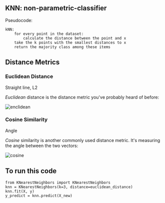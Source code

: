 ## KNN: non-parametric-classifier

Pseudocode: 
```
kNN:
    for every point in the dataset:
        calculate the distance between the point and x
    take the k points with the smallest distances to x 
    return the majority class among these items
```

## Distance Metrics
### Euclidean Distance

Straight line, L2

*Euclidean* distance is the distance metric you've probably heard of before:

![enclidean](https://latex.codecogs.com/gif.latex?d(\mathbf{a},&space;\mathbf{b})&space;=&space;||\mathbf{a}&space;-&space;\mathbf{b}||&space;\&space;=&space;\sqrt{\sum&space;(a_i&space;-&space;b_i)^2})

### Cosine Similarity

Angle

*Cosine* similarity is another commonly used distance metric. It's measuring the angle between the two vectors:

![cosine](https://latex.codecogs.com/gif.latex?d(\mathbf{a},&space;\mathbf{b})&space;=&space;\frac{\mathbf{a}&space;\cdot&space;\mathbf{b}}{||\mathbf{a}||&space;||\mathbf{b}||})

## To run this code
```
from KNearestNeighbors import KNearestNeighbors
knn = KNearestNeighbors(k=3, distance=euclidean_distance)
knn.fit(X, y)
y_predict = knn.predict(X_new)
```





